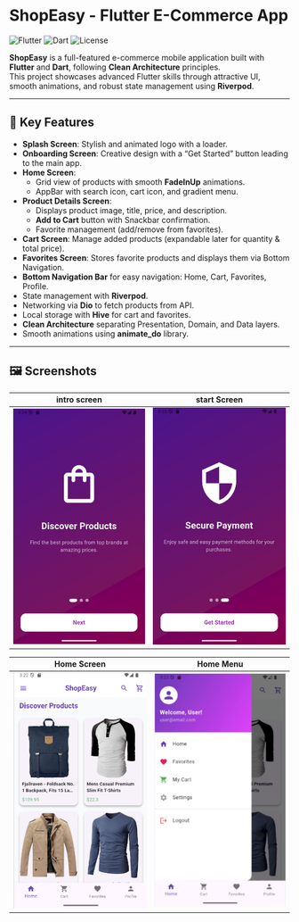 # ShopEasy - Flutter E-Commerce App

![Flutter](https://img.shields.io/badge/Flutter-3.35-blue?logo=flutter)
![Dart](https://img.shields.io/badge/Dart-3.9-blue?logo=dart)
![License](https://img.shields.io/badge/License-MIT-green)

**ShopEasy** is a full-featured e-commerce mobile application built with **Flutter** and **Dart**, following **Clean Architecture** principles.  
This project showcases advanced Flutter skills through attractive UI, smooth animations, and robust state management using **Riverpod**.

---

## 📌 Key Features

- **Splash Screen**: Stylish and animated logo with a loader.  
- **Onboarding Screen**: Creative design with a “Get Started” button leading to the main app.  
- **Home Screen**:  
  - Grid view of products with smooth **FadeInUp** animations.  
  - AppBar with search icon, cart icon, and gradient menu.  
- **Product Details Screen**:  
  - Displays product image, title, price, and description.  
  - **Add to Cart** button with Snackbar confirmation.  
  - Favorite management (add/remove from favorites).  
- **Cart Screen**: Manage added products (expandable later for quantity & total price).  
- **Favorites Screen**: Stores favorite products and displays them via Bottom Navigation.  
- **Bottom Navigation Bar** for easy navigation: Home, Cart, Favorites, Profile.    
- State management with **Riverpod**.  
- Networking via **Dio** to fetch products from API.  
- Local storage with **Hive** for cart and favorites.  
- **Clean Architecture** separating Presentation, Domain, and Data layers.  
- Smooth animations using **animate_do** library.

---

## 🖼️ Screenshots

| intro screen | start Screen |
|---------------|-----------------|
| ![Splash Screen](assets/screenshots/one.png) | ![Onboarding Screen](assets/screenshots/two.png) |

| Home Screen | Home Menu |
|------------|----------------------|
| ![Home Screen](assets/screenshots/three.png) | ![Product Details](assets/screenshots/four.png) |
